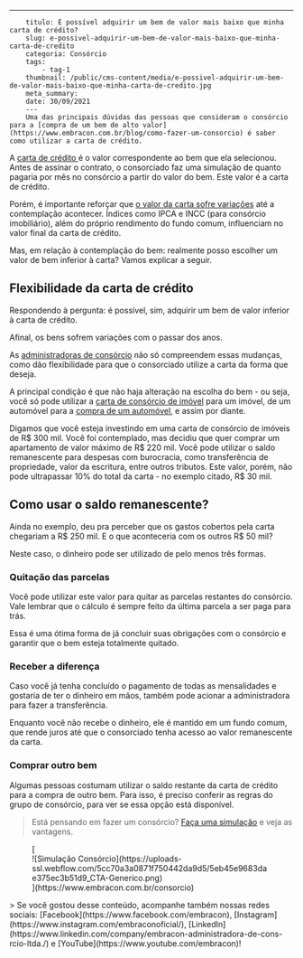 ---
        titulo: É possível adquirir um bem de valor mais baixo que minha carta de crédito?
        slug: e-possivel-adquirir-um-bem-de-valor-mais-baixo-que-minha-carta-de-credito
        categoria: Consórcio
        tags:
            - tag-1
        thumbnail: /public/cms-content/media/e-possivel-adquirir-um-bem-de-valor-mais-baixo-que-minha-carta-de-credito.jpg
        meta_summary: 
        date: 30/09/2021
        ---
        Uma das principais dúvidas das pessoas que consideram o consórcio para a [compra de um bem de alto valor](https://www.embracon.com.br/blog/como-fazer-um-consorcio) é saber como utilizar a carta de crédito.

A [carta de crédito ](https://www.embracon.com.br/blog/correcao-carta-de-credito-consorcio)é o valor correspondente ao bem que ela selecionou. Antes de assinar o contrato, o consorciado faz uma simulação de quanto pagaria por mês no consórcio a partir do valor do bem. Este valor é a carta de crédito.

Porém, é importante reforçar que [o valor da carta sofre variações](https://www.embracon.com.br/blog/reajuste-consorcio-como-e-feito) até a contemplação acontecer. Índices como IPCA e INCC (para consórcio imobiliário), além do próprio rendimento do fundo comum, influenciam no valor final da carta de crédito.

Mas, em relação à contemplação do bem: realmente posso escolher um valor de bem inferior à carta? Vamos explicar a seguir.

Flexibilidade da carta de crédito
---------------------------------

Respondendo à pergunta: é possível, sim, adquirir um bem de valor inferior à carta de crédito.

Afinal, os bens sofrem variações com o passar dos anos.

As [administradoras de consórcio](https://www.embracon.com.br/blog/afinal-o-que-uma-administradora-de-consorcio-faz) não só compreendem essas mudanças, como dão flexibilidade para que o consorciado utilize a carta da forma que deseja.

A principal condição é que não haja alteração na escolha do bem - ou seja, você só pode utilizar a [carta de consórcio de imóvel](https://www.embracon.com.br/consorcio-de-imoveis) para um imóvel, de um automóvel para a [compra de um automóvel](https://www.embracon.com.br/consorcio-de-carros), e assim por diante.

Digamos que você esteja investindo em uma carta de consórcio de imóveis de R$ 300 mil. Você foi contemplado, mas decidiu que quer comprar um apartamento de valor máximo de R$ 220 mil. Você pode utilizar o saldo remanescente para despesas com burocracia, como transferência de propriedade, valor da escritura, entre outros tributos. Este valor, porém, não pode ultrapassar 10% do total da carta - no exemplo citado, R$ 30 mil.

Como usar o saldo remanescente?
-------------------------------

Ainda no exemplo, deu pra perceber que os gastos cobertos pela carta chegariam a R$ 250 mil. E o que aconteceria com os outros R$ 50 mil?

Neste caso, o dinheiro pode ser utilizado de pelo menos três formas.

### Quitação das parcelas

Você pode utilizar este valor para quitar as parcelas restantes do consórcio. Vale lembrar que o cálculo é sempre feito da última parcela a ser paga para trás.

Essa é uma ótima forma de já concluir suas obrigações com o consórcio e garantir que o bem esteja totalmente quitado.

### Receber a diferença

Caso você já tenha concluído o pagamento de todas as mensalidades e gostaria de ter o dinheiro em mãos, também pode acionar a administradora para fazer a transferência.

Enquanto você não recebe o dinheiro, ele é mantido em um fundo comum, que rende juros até que o consorciado tenha acesso ao valor remanescente da carta.

### Comprar outro bem

Algumas pessoas costumam utilizar o saldo restante da carta de crédito para a compra de outro bem. Para isso, é preciso conferir as regras do grupo de consórcio, para ver se essa opção está disponível.

> Está pensando em fazer um consórcio? [Faça uma simulação](https://www.embracon.com.br/consorcio) e veja as vantagens.

<figure class="w-richtext-figure-type-image w-richtext-align-center">[<div>![Simulação Consórcio](https://uploads-ssl.webflow.com/5cc70a3a0871f750442da9d5/5eb45e9683dae375ec3b51d9_CTA-Generico.png)</div>](https://www.embracon.com.br/consorcio)</figure>> Se você gostou desse conteúdo, acompanhe também nossas redes sociais: [Facebook](https://www.facebook.com/embracon), [Instagram](https://www.instagram.com/embraconoficial/), [LinkedIn](https://www.linkedin.com/company/embracon-administradora-de-cons-rcio-ltda./) e [YouTube](https://www.youtube.com/embracon)!
        